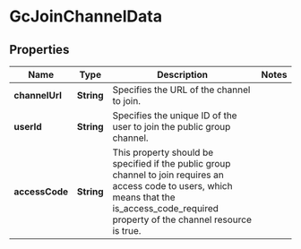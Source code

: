 

# GcJoinChannelData


## Properties

Name | Type | Description | Notes
------------ | ------------- | ------------- | -------------
**channelUrl** | **String** | Specifies the URL of the channel to join. | 
**userId** | **String** | Specifies the unique ID of the user to join the public group channel. | 
**accessCode** | **String** | This property should be specified if the public group channel to join requires an access code to users, which means that the is_access_code_required property of the channel resource is true. | 



